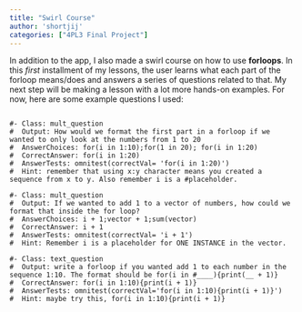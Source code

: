 ```yaml
---
title: "Swirl Course"
author: 'shortjij'
categories: ["4PL3 Final Project"]
---
```


In addition to the app, I also made a swirl course on how to use **forloops**. In this *first* installment of my lessons, the user learns what each part of the forloop means/does and answers a series of questions related to that. 
My next step will be making a lesson with a lot more hands-on examples. For now, here are some example questions I used:

```{r}

#- Class: mult_question
#  Output: How would we format the first part in a forloop if we wanted to only look at the numbers from 1 to 20
#  AnswerChoices: for(i in 1:10);for(1 in 20); for(i in 1:20)
#  CorrectAnswer: for(i in 1:20)
#  AnswerTests: omnitest(correctVal= 'for(i in 1:20)')
#  Hint: remember that using x:y character means you created a sequence from x to y. Also remember i is a #placeholder. 

#- Class: mult_question
#  Output: If we wanted to add 1 to a vector of numbers, how could we format that inside the for loop?
#  AnswerChoices: i + 1;vector + 1;sum(vector)
#  CorrectAnswer: i + 1
#  AnswerTests: omnitest(correctVal= 'i + 1')
#  Hint: Remember i is a placeholder for ONE INSTANCE in the vector.

#- Class: text_question
#  Output: write a forloop if you wanted add 1 to each number in the sequence 1:10. The format should be for(i in #____){print(__ + 1)}
#  CorrectAnswer: for(i in 1:10){print(i + 1)}
#  AnswerTests: omnitest(correctVal='for(i in 1:10){print(i + 1)}')
#  Hint: maybe try this, for(i in 1:10){print(i + 1)}

```

